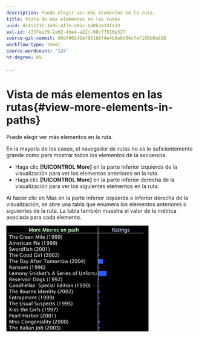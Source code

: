 ```yaml
---
description: Puede elegir ver más elementos en la ruta.
title: Vista de más elementos en las rutas
uuid: dc45121b-1e95-4f7e-a85c-ba8b3a24fa33
exl-id: 4337ee79-2a62-4be4-a22c-08c77516e327
source-git-commit: d9df90242ef96188f4e4b5e6d04cfef196b0a628
workflow-type: tm+mt
source-wordcount: '124'
ht-degree: 8%

---
```


# Vista de más elementos en las rutas{#view-more-elements-in-paths}

Puede elegir ver más elementos en la ruta.

En la mayoría de los casos, el navegador de rutas no es lo suficientemente grande como para mostrar todos los elementos de la secuencia.

* Haga clic **[!UICONTROL More]** en la parte inferior izquierda de la visualización para ver los elementos anteriores en la ruta.
* Haga clic **[!UICONTROL More]** en la parte inferior derecha de la visualización para ver los siguientes elementos en la ruta.

Al hacer clic en Más en la parte inferior izquierda o inferior derecha de la visualización, se abre una tabla que enumera los elementos anteriores o siguientes de la ruta. La tabla también muestra el valor de la métrica asociada para cada elemento.

![](assets/vis_PathBrowser_MoreMoviesOnPath.png)
